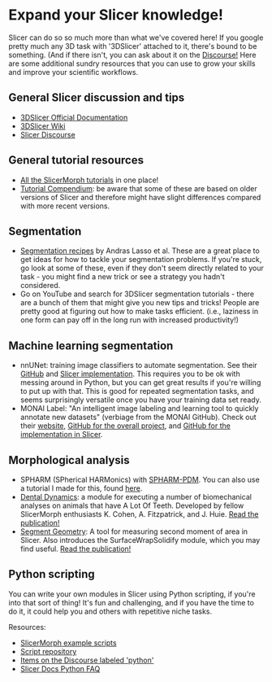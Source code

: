 # Expand your Slicer knowledge!

Slicer can do so so much more than what we've covered here! If you google pretty much any 3D task with '3DSlicer' attached to it, there's bound to be something. (And if there isn't, you can ask about it on the [Discourse!](https://discourse.slicer.org/) Here are some additional sundry resources that you can use to grow your skills and improve your scientific workflows.

## General Slicer discussion and tips

- [3DSlicer Official Documentation](https://slicer.readthedocs.io/en/latest/index.html)
- [3DSlicer Wiki](https://www.slicer.org/wiki/Main_Page)
- [Slicer Discourse](https://discourse.slicer.org/)

## General tutorial resources

- [All the SlicerMorph tutorials](https://training.slicer.org/#segmentation-tutorials) in one place!
- [Tutorial Compendium](https://training.slicer.org/#segmentation-tutorials): be aware that some of these are based on older versions of Slicer and therefore might have slight differences compared with more recent versions.  

## Segmentation

- [Segmentation recipes](https://github.com/lassoan/SlicerSegmentationRecipes) by Andras Lasso et al. These are a great place to get ideas for how to tackle your segmentation problems. If you're stuck, go look at some of these, even if they don't seem directly related to your task - you might find a new trick or see a strategy you hadn't considered.
- Go on YouTube and search for 3DSlicer segmentation tutorials - there are a bunch of them that might give you new tips and tricks! People are pretty good at figuring out how to make tasks efficient. (i.e., laziness in one form can pay off in the long run with increased productivity!)

## Machine learning segmentation

- nnUNet: training image classifiers to automate segmentation. See their [GitHub](https://github.com/MIC-DKFZ/nnUNet) and [Slicer implementation](https://github.com/KitwareMedical/SlicerNNUnet). This requires you to be ok with messing around in Python, but you can get great results if you're willing to put up with that. This is good for repeated segmentation tasks, and seems surprisingly versatile once you have your training data set ready.
- MONAI Label: "An intelligent image labeling and learning tool to quickly annotate new datasets" (verbiage from the MONAI GitHub). Check out their [website](https://monai.io/label.html), [GitHub for the overall project](https://github.com/Project-MONAI/MONAILabel), and [GitHub for the implementation in Slicer](https://github.com/Project-MONAI/MONAILabel/tree/main/plugins/slicer).

## Morphological analysis

- SPHARM (SPherical HARMonics) with [SPHARM-PDM](https://www.nitrc.org/projects/spharm-pdm). You can also use a tutorial I made for this, found [here](https://github.com/scutisorex/SPHARMtutorial).
- [Dental Dynamics](https://github.com/jmhuie/SlicerBiomech?tab=readme-ov-file): a module for executing a number of biomechanical analyses on animals that have A Lot Of Teeth. Developed by fellow SlicerMorph enthusiasts K. Cohen, A. Fitzpatrick, and J. Huie. [Read the publication!](https://academic.oup.com/iob/advance-article/doi/10.1093/iob/obae015/7668472)
- [Segment Geometry](https://github.com/jmhuie/SlicerBiomech/tree/main/Docs/SegmentGeometry): A tool for measuring second moment of area in Slicer. Also introduces the SurfaceWrapSolidify module, which you may find useful. [Read the publication!](https://doi.org/10.1093/iob/obac009)

## Python scripting

You can write your own modules in Slicer using Python scripting, if you're into that sort of thing! It's fun and challenging, and if you have the time to do it, it could help you and others with repetitive niche tasks.

Resources:

- [SlicerMorph example scripts](https://github.com/SlicerMorph/Scripts#2-run-an-image-processing-pipeline-on-a-folder-of-volumes)
- [Script repository](https://slicer.readthedocs.io/en/latest/developer_guide/script_repository.html)
- [Items on the Discourse labeled 'python'](https://discourse.slicer.org/tag/python)
- [Slicer Docs Python FAQ](https://slicer.readthedocs.io/en/latest/developer_guide/python_faq.html)